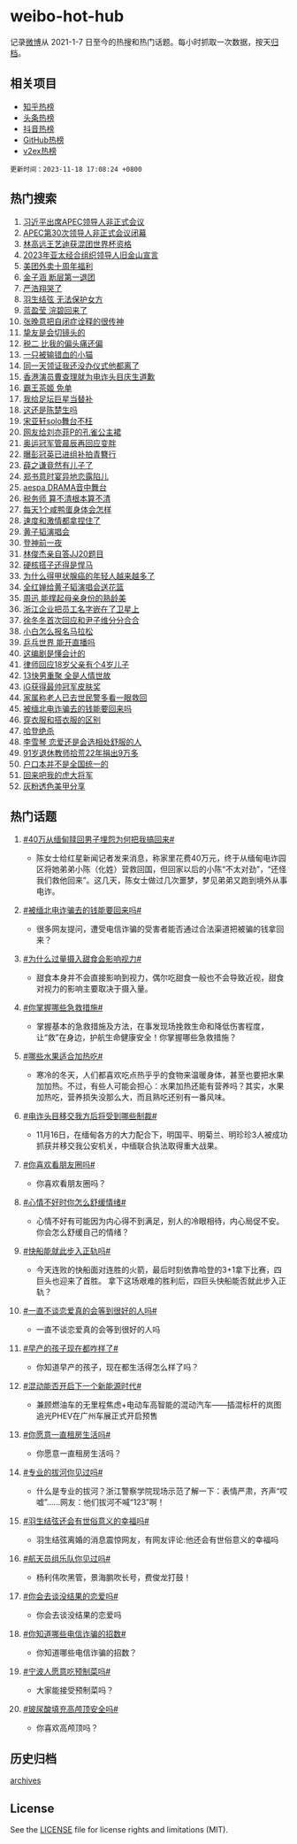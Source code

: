 # weibo-hot-hub

记录[微博](https://www.weibo.com)从 2021-1-7 日至今的热搜和热门话题。每小时抓取一次数据，按天[归档](archives)。

## 相关项目

- [知乎热榜](https://github.com/lonnyzhang423/zhihu-hot-hub)
- [头条热榜](https://github.com/lonnyzhang423/toutiao-hot-hub)
- [抖音热榜](https://github.com/lonnyzhang423/douyin-hot-hub)
- [GitHub热榜](https://github.com/lonnyzhang423/github-hot-hub)
- [v2ex热榜](https://github.com/lonnyzhang423/v2ex-hot-hub)


`更新时间：2023-11-18 17:08:24 +0800`

## 热门搜索

1. [习近平出席APEC领导人非正式会议](https://m.weibo.cn/search?containerid=100103type%3D1%26t%3D10%26q%3D%23%E4%B9%A0%E8%BF%91%E5%B9%B3%E5%87%BA%E5%B8%ADAPEC%E9%A2%86%E5%AF%BC%E4%BA%BA%E9%9D%9E%E6%AD%A3%E5%BC%8F%E4%BC%9A%E8%AE%AE%23&stream_entry_id=51&isnewpage=1&extparam=seat%3D1%26dgr%3D0%26cate%3D10103%26filter_type%3Drealtimehot%26pos%3D0%26q%3D%2523%25E4%25B9%25A0%25E8%25BF%2591%25E5%25B9%25B3%25E5%2587%25BA%25E5%25B8%25ADAPEC%25E9%25A2%2586%25E5%25AF%25BC%25E4%25BA%25BA%25E9%259D%259E%25E6%25AD%25A3%25E5%25BC%258F%25E4%25BC%259A%25E8%25AE%25AE%2523%26c_type%3D51%26stream_entry_id%3D51%26display_time%3D1700298503%26pre_seqid%3D17002985037530719049)
1. [APEC第30次领导人非正式会议闭幕](https://m.weibo.cn/search?containerid=100103type%3D1%26t%3D10%26q%3D%23APEC%E7%AC%AC30%E6%AC%A1%E9%A2%86%E5%AF%BC%E4%BA%BA%E9%9D%9E%E6%AD%A3%E5%BC%8F%E4%BC%9A%E8%AE%AE%E9%97%AD%E5%B9%95%23&stream_entry_id=31&isnewpage=1&extparam=seat%3D1%26stream_entry_id%3D31%26pos%3D0%26band_rank%3D1%26c_type%3D31%26realpos%3D1%26flag%3D0%26cate%3D5001%26filter_type%3Drealtimehot%26q%3D%2523APEC%25E7%25AC%25AC30%25E6%25AC%25A1%25E9%25A2%2586%25E5%25AF%25BC%25E4%25BA%25BA%25E9%259D%259E%25E6%25AD%25A3%25E5%25BC%258F%25E4%25BC%259A%25E8%25AE%25AE%25E9%2597%25AD%25E5%25B9%2595%2523%26dgr%3D0%26lcate%3D5001%26display_time%3D1700298503%26pre_seqid%3D17002985037530719049)
1. [林高远王艺迪获混团世界杯资格](https://m.weibo.cn/search?containerid=100103type%3D1%26t%3D10%26q%3D%23%E6%9E%97%E9%AB%98%E8%BF%9C%E7%8E%8B%E8%89%BA%E8%BF%AA%E8%8E%B7%E6%B7%B7%E5%9B%A2%E4%B8%96%E7%95%8C%E6%9D%AF%E8%B5%84%E6%A0%BC%23&stream_entry_id=31&isnewpage=1&extparam=seat%3D1%26stream_entry_id%3D31%26pos%3D1%26band_rank%3D2%26c_type%3D31%26realpos%3D2%26flag%3D1%26cate%3D5001%26filter_type%3Drealtimehot%26q%3D%2523%25E6%259E%2597%25E9%25AB%2598%25E8%25BF%259C%25E7%258E%258B%25E8%2589%25BA%25E8%25BF%25AA%25E8%258E%25B7%25E6%25B7%25B7%25E5%259B%25A2%25E4%25B8%2596%25E7%2595%258C%25E6%259D%25AF%25E8%25B5%2584%25E6%25A0%25BC%2523%26dgr%3D0%26lcate%3D5001%26display_time%3D1700298503%26pre_seqid%3D17002985037530719049)
1. [2023年亚太经合组织领导人旧金山宣言](https://m.weibo.cn/search?containerid=100103type%3D1%26t%3D10%26q%3D%232023%E5%B9%B4%E4%BA%9A%E5%A4%AA%E7%BB%8F%E5%90%88%E7%BB%84%E7%BB%87%E9%A2%86%E5%AF%BC%E4%BA%BA%E6%97%A7%E9%87%91%E5%B1%B1%E5%AE%A3%E8%A8%80%23&stream_entry_id=31&isnewpage=1&extparam=seat%3D1%26stream_entry_id%3D31%26pos%3D2%26band_rank%3D3%26c_type%3D31%26realpos%3D3%26flag%3D1%26cate%3D5001%26filter_type%3Drealtimehot%26q%3D%25232023%25E5%25B9%25B4%25E4%25BA%259A%25E5%25A4%25AA%25E7%25BB%258F%25E5%2590%2588%25E7%25BB%2584%25E7%25BB%2587%25E9%25A2%2586%25E5%25AF%25BC%25E4%25BA%25BA%25E6%2597%25A7%25E9%2587%2591%25E5%25B1%25B1%25E5%25AE%25A3%25E8%25A8%2580%2523%26dgr%3D0%26lcate%3D5001%26display_time%3D1700298503%26pre_seqid%3D17002985037530719049)
1. [美团外卖十周年福利](https://m.weibo.cn/search?containerid=100103type%3D1%26t%3D10%26q%3D%23%E7%BE%8E%E5%9B%A2%E5%A4%96%E5%8D%96%E5%8D%81%E5%91%A8%E5%B9%B4%E7%A6%8F%E5%88%A9%23&stream_entry_id=31&isnewpage=1&extparam=seat%3D1%26adid%3D211697%26stream_entry_id%3D31%26topic_ad%3D1%26pos%3D3%26c_type%3D31%26lcate%3D5001%26cate%3D5001%26filter_type%3Drealtimehot%26band_rank%3D4%26q%3D%2523%25E7%25BE%258E%25E5%259B%25A2%25E5%25A4%2596%25E5%258D%2596%25E5%258D%2581%25E5%2591%25A8%25E5%25B9%25B4%25E7%25A6%258F%25E5%2588%25A9%2523%26dgr%3D0%26is_ad_pos%3D1%26display_time%3D1700298503%26pre_seqid%3D17002985037530719049)
1. [金子涵 断层第一退团](https://m.weibo.cn/search?containerid=100103type%3D1%26t%3D10%26q%3D%E9%87%91%E5%AD%90%E6%B6%B5+%E6%96%AD%E5%B1%82%E7%AC%AC%E4%B8%80%E9%80%80%E5%9B%A2&stream_entry_id=31&isnewpage=1&extparam=seat%3D1%26stream_entry_id%3D31%26pos%3D4%26band_rank%3D4%26c_type%3D31%26realpos%3D4%26flag%3D1%26cate%3D5001%26filter_type%3Drealtimehot%26q%3D%25E9%2587%2591%25E5%25AD%2590%25E6%25B6%25B5%2520%25E6%2596%25AD%25E5%25B1%2582%25E7%25AC%25AC%25E4%25B8%2580%25E9%2580%2580%25E5%259B%25A2%26dgr%3D0%26lcate%3D5001%26display_time%3D1700298503%26pre_seqid%3D17002985037530719049)
1. [严浩翔哭了](https://m.weibo.cn/search?containerid=100103type%3D1%26t%3D10%26q%3D%E4%B8%A5%E6%B5%A9%E7%BF%94%E5%93%AD%E4%BA%86&stream_entry_id=31&isnewpage=1&extparam=seat%3D1%26stream_entry_id%3D31%26pos%3D5%26band_rank%3D5%26c_type%3D31%26realpos%3D5%26flag%3D1%26cate%3D5001%26filter_type%3Drealtimehot%26q%3D%25E4%25B8%25A5%25E6%25B5%25A9%25E7%25BF%2594%25E5%2593%25AD%25E4%25BA%2586%26dgr%3D0%26lcate%3D5001%26display_time%3D1700298503%26pre_seqid%3D17002985037530719049)
1. [羽生结弦 无法保护女方](https://m.weibo.cn/search?containerid=100103type%3D1%26t%3D10%26q%3D%E7%BE%BD%E7%94%9F%E7%BB%93%E5%BC%A6+%E6%97%A0%E6%B3%95%E4%BF%9D%E6%8A%A4%E5%A5%B3%E6%96%B9&stream_entry_id=31&isnewpage=1&extparam=seat%3D1%26stream_entry_id%3D31%26pos%3D6%26band_rank%3D6%26c_type%3D31%26realpos%3D6%26flag%3D0%26cate%3D5001%26filter_type%3Drealtimehot%26q%3D%25E7%25BE%25BD%25E7%2594%259F%25E7%25BB%2593%25E5%25BC%25A6%2520%25E6%2597%25A0%25E6%25B3%2595%25E4%25BF%259D%25E6%258A%25A4%25E5%25A5%25B3%25E6%2596%25B9%26dgr%3D0%26lcate%3D5001%26display_time%3D1700298503%26pre_seqid%3D17002985037530719049)
1. [蓝盈莹 浣碧回来了](https://m.weibo.cn/search?containerid=100103type%3D1%26t%3D10%26q%3D%E8%93%9D%E7%9B%88%E8%8E%B9+%E6%B5%A3%E7%A2%A7%E5%9B%9E%E6%9D%A5%E4%BA%86&stream_entry_id=31&isnewpage=1&extparam=seat%3D1%26stream_entry_id%3D31%26pos%3D7%26band_rank%3D7%26c_type%3D31%26realpos%3D7%26flag%3D1%26cate%3D5001%26filter_type%3Drealtimehot%26q%3D%25E8%2593%259D%25E7%259B%2588%25E8%258E%25B9%2520%25E6%25B5%25A3%25E7%25A2%25A7%25E5%259B%259E%25E6%259D%25A5%25E4%25BA%2586%26dgr%3D0%26lcate%3D5001%26display_time%3D1700298503%26pre_seqid%3D17002985037530719049)
1. [张晚意把自闭症诠释的很传神](https://m.weibo.cn/search?containerid=100103type%3D1%26t%3D10%26q%3D%23%E5%BC%A0%E6%99%9A%E6%84%8F%E6%8A%8A%E8%87%AA%E9%97%AD%E7%97%87%E8%AF%A0%E9%87%8A%E7%9A%84%E5%BE%88%E4%BC%A0%E7%A5%9E%23&stream_entry_id=31&isnewpage=1&extparam=seat%3D1%26stream_entry_id%3D31%26pos%3D8%26band_rank%3D8%26c_type%3D31%26realpos%3D8%26flag%3D1%26cate%3D5001%26filter_type%3Drealtimehot%26q%3D%2523%25E5%25BC%25A0%25E6%2599%259A%25E6%2584%258F%25E6%258A%258A%25E8%2587%25AA%25E9%2597%25AD%25E7%2597%2587%25E8%25AF%25A0%25E9%2587%258A%25E7%259A%2584%25E5%25BE%2588%25E4%25BC%25A0%25E7%25A5%259E%2523%26dgr%3D0%26lcate%3D5001%26display_time%3D1700298503%26pre_seqid%3D17002985037530719049)
1. [挚友是会切镜头的](https://m.weibo.cn/search?containerid=100103type%3D1%26t%3D10%26q%3D%E6%8C%9A%E5%8F%8B%E6%98%AF%E4%BC%9A%E5%88%87%E9%95%9C%E5%A4%B4%E7%9A%84&stream_entry_id=31&isnewpage=1&extparam=seat%3D1%26stream_entry_id%3D31%26pos%3D9%26band_rank%3D9%26c_type%3D31%26realpos%3D9%26flag%3D1%26cate%3D5001%26filter_type%3Drealtimehot%26q%3D%25E6%258C%259A%25E5%258F%258B%25E6%2598%25AF%25E4%25BC%259A%25E5%2588%2587%25E9%2595%259C%25E5%25A4%25B4%25E7%259A%2584%26dgr%3D0%26lcate%3D5001%26display_time%3D1700298503%26pre_seqid%3D17002985037530719049)
1. [税二 比我的偏头痛还偏](https://m.weibo.cn/search?containerid=100103type%3D1%26t%3D10%26q%3D%E7%A8%8E%E4%BA%8C+%E6%AF%94%E6%88%91%E7%9A%84%E5%81%8F%E5%A4%B4%E7%97%9B%E8%BF%98%E5%81%8F&stream_entry_id=31&isnewpage=1&extparam=seat%3D1%26stream_entry_id%3D31%26pos%3D10%26band_rank%3D10%26c_type%3D31%26realpos%3D10%26flag%3D1%26cate%3D5001%26filter_type%3Drealtimehot%26q%3D%25E7%25A8%258E%25E4%25BA%258C%2520%25E6%25AF%2594%25E6%2588%2591%25E7%259A%2584%25E5%2581%258F%25E5%25A4%25B4%25E7%2597%259B%25E8%25BF%2598%25E5%2581%258F%26dgr%3D0%26lcate%3D5001%26display_time%3D1700298503%26pre_seqid%3D17002985037530719049)
1. [一只被输错血的小猫](https://m.weibo.cn/search?containerid=100103type%3D1%26t%3D10%26q%3D%23%E4%B8%80%E5%8F%AA%E8%A2%AB%E8%BE%93%E9%94%99%E8%A1%80%E7%9A%84%E5%B0%8F%E7%8C%AB%23&stream_entry_id=31&isnewpage=1&extparam=seat%3D1%26stream_entry_id%3D31%26pos%3D11%26band_rank%3D11%26c_type%3D31%26realpos%3D11%26flag%3D2%26cate%3D5001%26filter_type%3Drealtimehot%26q%3D%2523%25E4%25B8%2580%25E5%258F%25AA%25E8%25A2%25AB%25E8%25BE%2593%25E9%2594%2599%25E8%25A1%2580%25E7%259A%2584%25E5%25B0%258F%25E7%258C%25AB%2523%26dgr%3D0%26lcate%3D5001%26display_time%3D1700298503%26pre_seqid%3D17002985037530719049)
1. [同一天领证我还没办仪式他都离了](https://m.weibo.cn/search?containerid=100103type%3D1%26t%3D10%26q%3D%E5%90%8C%E4%B8%80%E5%A4%A9%E9%A2%86%E8%AF%81%E6%88%91%E8%BF%98%E6%B2%A1%E5%8A%9E%E4%BB%AA%E5%BC%8F%E4%BB%96%E9%83%BD%E7%A6%BB%E4%BA%86&stream_entry_id=31&isnewpage=1&extparam=seat%3D1%26stream_entry_id%3D31%26pos%3D12%26band_rank%3D12%26c_type%3D31%26realpos%3D12%26flag%3D0%26cate%3D5001%26filter_type%3Drealtimehot%26q%3D%25E5%2590%258C%25E4%25B8%2580%25E5%25A4%25A9%25E9%25A2%2586%25E8%25AF%2581%25E6%2588%2591%25E8%25BF%2598%25E6%25B2%25A1%25E5%258A%259E%25E4%25BB%25AA%25E5%25BC%258F%25E4%25BB%2596%25E9%2583%25BD%25E7%25A6%25BB%25E4%25BA%2586%26dgr%3D0%26lcate%3D5001%26display_time%3D1700298503%26pre_seqid%3D17002985037530719049)
1. [香港演员曹查理就为电诈头目庆生道歉](https://m.weibo.cn/search?containerid=100103type%3D1%26t%3D10%26q%3D%23%E9%A6%99%E6%B8%AF%E6%BC%94%E5%91%98%E6%9B%B9%E6%9F%A5%E7%90%86%E5%B0%B1%E4%B8%BA%E7%94%B5%E8%AF%88%E5%A4%B4%E7%9B%AE%E5%BA%86%E7%94%9F%E9%81%93%E6%AD%89%23&stream_entry_id=31&isnewpage=1&extparam=seat%3D1%26stream_entry_id%3D31%26pos%3D13%26band_rank%3D13%26c_type%3D31%26realpos%3D13%26flag%3D1%26cate%3D5001%26filter_type%3Drealtimehot%26q%3D%2523%25E9%25A6%2599%25E6%25B8%25AF%25E6%25BC%2594%25E5%2591%2598%25E6%259B%25B9%25E6%259F%25A5%25E7%2590%2586%25E5%25B0%25B1%25E4%25B8%25BA%25E7%2594%25B5%25E8%25AF%2588%25E5%25A4%25B4%25E7%259B%25AE%25E5%25BA%2586%25E7%2594%259F%25E9%2581%2593%25E6%25AD%2589%2523%26dgr%3D0%26lcate%3D5001%26display_time%3D1700298503%26pre_seqid%3D17002985037530719049)
1. [霸王茶姬 免单](https://m.weibo.cn/search?containerid=100103type%3D1%26t%3D10%26q%3D%E9%9C%B8%E7%8E%8B%E8%8C%B6%E5%A7%AC+%E5%85%8D%E5%8D%95&stream_entry_id=31&isnewpage=1&extparam=seat%3D1%26stream_entry_id%3D31%26pos%3D14%26band_rank%3D14%26c_type%3D31%26realpos%3D14%26flag%3D0%26cate%3D5001%26filter_type%3Drealtimehot%26q%3D%25E9%259C%25B8%25E7%258E%258B%25E8%258C%25B6%25E5%25A7%25AC%2520%25E5%2585%258D%25E5%258D%2595%26dgr%3D0%26lcate%3D5001%26display_time%3D1700298503%26pre_seqid%3D17002985037530719049)
1. [我给足坛巨星当替补](https://m.weibo.cn/search?containerid=100103type%3D1%26t%3D10%26q%3D%23%E6%88%91%E7%BB%99%E8%B6%B3%E5%9D%9B%E5%B7%A8%E6%98%9F%E5%BD%93%E6%9B%BF%E8%A1%A5%23&stream_entry_id=31&isnewpage=1&extparam=seat%3D1%26adid%3D211970%26stream_entry_id%3D31%26pos%3D15%26band_rank%3D15%26c_type%3D31%26realpos%3D15%26flag%3D0%26cate%3D5001%26filter_type%3Drealtimehot%26q%3D%2523%25E6%2588%2591%25E7%25BB%2599%25E8%25B6%25B3%25E5%259D%259B%25E5%25B7%25A8%25E6%2598%259F%25E5%25BD%2593%25E6%259B%25BF%25E8%25A1%25A5%2523%26dgr%3D0%26lcate%3D5001%26display_time%3D1700298503%26pre_seqid%3D17002985037530719049)
1. [这还是陈楚生吗](https://m.weibo.cn/search?containerid=100103type%3D1%26t%3D10%26q%3D%23%E8%BF%99%E8%BF%98%E6%98%AF%E9%99%88%E6%A5%9A%E7%94%9F%E5%90%97%23&stream_entry_id=31&isnewpage=1&extparam=seat%3D1%26stream_entry_id%3D31%26pos%3D16%26band_rank%3D16%26c_type%3D31%26realpos%3D16%26flag%3D1%26cate%3D5001%26filter_type%3Drealtimehot%26q%3D%2523%25E8%25BF%2599%25E8%25BF%2598%25E6%2598%25AF%25E9%2599%2588%25E6%25A5%259A%25E7%2594%259F%25E5%2590%2597%2523%26dgr%3D0%26lcate%3D5001%26display_time%3D1700298503%26pre_seqid%3D17002985037530719049)
1. [宋亚轩solo舞台不枉](https://m.weibo.cn/search?containerid=100103type%3D1%26t%3D10%26q%3D%23%E5%AE%8B%E4%BA%9A%E8%BD%A9solo%E8%88%9E%E5%8F%B0%E4%B8%8D%E6%9E%89%23&stream_entry_id=31&isnewpage=1&extparam=seat%3D1%26stream_entry_id%3D31%26pos%3D17%26band_rank%3D17%26c_type%3D31%26realpos%3D17%26flag%3D1%26cate%3D5001%26filter_type%3Drealtimehot%26q%3D%2523%25E5%25AE%258B%25E4%25BA%259A%25E8%25BD%25A9solo%25E8%2588%259E%25E5%258F%25B0%25E4%25B8%258D%25E6%259E%2589%2523%26dgr%3D0%26lcate%3D5001%26display_time%3D1700298503%26pre_seqid%3D17002985037530719049)
1. [网友给刘亦菲P的孔雀公主裙](https://m.weibo.cn/search?containerid=100103type%3D1%26t%3D10%26q%3D%23%E7%BD%91%E5%8F%8B%E7%BB%99%E5%88%98%E4%BA%A6%E8%8F%B2P%E7%9A%84%E5%AD%94%E9%9B%80%E5%85%AC%E4%B8%BB%E8%A3%99%23&stream_entry_id=31&isnewpage=1&extparam=seat%3D1%26stream_entry_id%3D31%26pos%3D18%26band_rank%3D18%26c_type%3D31%26realpos%3D18%26flag%3D0%26cate%3D5001%26filter_type%3Drealtimehot%26q%3D%2523%25E7%25BD%2591%25E5%258F%258B%25E7%25BB%2599%25E5%2588%2598%25E4%25BA%25A6%25E8%258F%25B2P%25E7%259A%2584%25E5%25AD%2594%25E9%259B%2580%25E5%2585%25AC%25E4%25B8%25BB%25E8%25A3%2599%2523%26dgr%3D0%26lcate%3D5001%26display_time%3D1700298503%26pre_seqid%3D17002985037530719049)
1. [奥运冠军管晨辰再回应变胖](https://m.weibo.cn/search?containerid=100103type%3D1%26t%3D10%26q%3D%23%E5%A5%A5%E8%BF%90%E5%86%A0%E5%86%9B%E7%AE%A1%E6%99%A8%E8%BE%B0%E5%86%8D%E5%9B%9E%E5%BA%94%E5%8F%98%E8%83%96%23&stream_entry_id=31&isnewpage=1&extparam=seat%3D1%26stream_entry_id%3D31%26pos%3D19%26band_rank%3D19%26c_type%3D31%26realpos%3D19%26flag%3D0%26cate%3D5001%26filter_type%3Drealtimehot%26q%3D%2523%25E5%25A5%25A5%25E8%25BF%2590%25E5%2586%25A0%25E5%2586%259B%25E7%25AE%25A1%25E6%2599%25A8%25E8%25BE%25B0%25E5%2586%258D%25E5%259B%259E%25E5%25BA%2594%25E5%258F%2598%25E8%2583%2596%2523%26dgr%3D0%26lcate%3D5001%26display_time%3D1700298503%26pre_seqid%3D17002985037530719049)
1. [曝彭冠英已进组补拍青簪行](https://m.weibo.cn/search?containerid=100103type%3D1%26t%3D10%26q%3D%23%E6%9B%9D%E5%BD%AD%E5%86%A0%E8%8B%B1%E5%B7%B2%E8%BF%9B%E7%BB%84%E8%A1%A5%E6%8B%8D%E9%9D%92%E7%B0%AA%E8%A1%8C%23&stream_entry_id=31&isnewpage=1&extparam=seat%3D1%26stream_entry_id%3D31%26pos%3D20%26band_rank%3D20%26c_type%3D31%26realpos%3D20%26flag%3D1%26cate%3D5001%26filter_type%3Drealtimehot%26q%3D%2523%25E6%259B%259D%25E5%25BD%25AD%25E5%2586%25A0%25E8%258B%25B1%25E5%25B7%25B2%25E8%25BF%259B%25E7%25BB%2584%25E8%25A1%25A5%25E6%258B%258D%25E9%259D%2592%25E7%25B0%25AA%25E8%25A1%258C%2523%26dgr%3D0%26lcate%3D5001%26display_time%3D1700298503%26pre_seqid%3D17002985037530719049)
1. [薛之谦竟然有儿子了](https://m.weibo.cn/search?containerid=100103type%3D1%26t%3D10%26q%3D%E8%96%9B%E4%B9%8B%E8%B0%A6%E7%AB%9F%E7%84%B6%E6%9C%89%E5%84%BF%E5%AD%90%E4%BA%86&stream_entry_id=31&isnewpage=1&extparam=seat%3D1%26stream_entry_id%3D31%26pos%3D21%26band_rank%3D21%26c_type%3D31%26realpos%3D21%26flag%3D2%26cate%3D5001%26filter_type%3Drealtimehot%26q%3D%25E8%2596%259B%25E4%25B9%258B%25E8%25B0%25A6%25E7%25AB%259F%25E7%2584%25B6%25E6%259C%2589%25E5%2584%25BF%25E5%25AD%2590%25E4%25BA%2586%26dgr%3D0%26lcate%3D5001%26display_time%3D1700298503%26pre_seqid%3D17002985037530719049)
1. [郑书意时宴异地恋露陷儿](https://m.weibo.cn/search?containerid=100103type%3D1%26t%3D10%26q%3D%E9%83%91%E4%B9%A6%E6%84%8F%E6%97%B6%E5%AE%B4%E5%BC%82%E5%9C%B0%E6%81%8B%E9%9C%B2%E9%99%B7%E5%84%BF&stream_entry_id=31&isnewpage=1&extparam=seat%3D1%26stream_entry_id%3D31%26pos%3D22%26band_rank%3D22%26c_type%3D31%26realpos%3D22%26flag%3D1%26cate%3D5001%26filter_type%3Drealtimehot%26q%3D%25E9%2583%2591%25E4%25B9%25A6%25E6%2584%258F%25E6%2597%25B6%25E5%25AE%25B4%25E5%25BC%2582%25E5%259C%25B0%25E6%2581%258B%25E9%259C%25B2%25E9%2599%25B7%25E5%2584%25BF%26dgr%3D0%26lcate%3D5001%26display_time%3D1700298503%26pre_seqid%3D17002985037530719049)
1. [aespa DRAMA音中舞台](https://m.weibo.cn/search?containerid=100103type%3D1%26t%3D10%26q%3Daespa+DRAMA%E9%9F%B3%E4%B8%AD%E8%88%9E%E5%8F%B0&stream_entry_id=31&isnewpage=1&extparam=seat%3D1%26stream_entry_id%3D31%26pos%3D23%26band_rank%3D23%26c_type%3D31%26realpos%3D23%26flag%3D1%26cate%3D5001%26filter_type%3Drealtimehot%26q%3Daespa%2520DRAMA%25E9%259F%25B3%25E4%25B8%25AD%25E8%2588%259E%25E5%258F%25B0%26dgr%3D0%26lcate%3D5001%26display_time%3D1700298503%26pre_seqid%3D17002985037530719049)
1. [税务师 算不清根本算不清](https://m.weibo.cn/search?containerid=100103type%3D1%26t%3D10%26q%3D%E7%A8%8E%E5%8A%A1%E5%B8%88+%E7%AE%97%E4%B8%8D%E6%B8%85%E6%A0%B9%E6%9C%AC%E7%AE%97%E4%B8%8D%E6%B8%85&stream_entry_id=31&isnewpage=1&extparam=seat%3D1%26stream_entry_id%3D31%26pos%3D24%26band_rank%3D24%26c_type%3D31%26realpos%3D24%26flag%3D0%26cate%3D5001%26filter_type%3Drealtimehot%26q%3D%25E7%25A8%258E%25E5%258A%25A1%25E5%25B8%2588%2520%25E7%25AE%2597%25E4%25B8%258D%25E6%25B8%2585%25E6%25A0%25B9%25E6%259C%25AC%25E7%25AE%2597%25E4%25B8%258D%25E6%25B8%2585%26dgr%3D0%26lcate%3D5001%26display_time%3D1700298503%26pre_seqid%3D17002985037530719049)
1. [每天1个咸鸭蛋身体会怎样](https://m.weibo.cn/search?containerid=100103type%3D1%26t%3D10%26q%3D%23%E6%AF%8F%E5%A4%A91%E4%B8%AA%E5%92%B8%E9%B8%AD%E8%9B%8B%E8%BA%AB%E4%BD%93%E4%BC%9A%E6%80%8E%E6%A0%B7%23&stream_entry_id=31&isnewpage=1&extparam=seat%3D1%26stream_entry_id%3D31%26pos%3D25%26band_rank%3D25%26c_type%3D31%26realpos%3D25%26flag%3D1%26cate%3D5001%26filter_type%3Drealtimehot%26q%3D%2523%25E6%25AF%258F%25E5%25A4%25A91%25E4%25B8%25AA%25E5%2592%25B8%25E9%25B8%25AD%25E8%259B%258B%25E8%25BA%25AB%25E4%25BD%2593%25E4%25BC%259A%25E6%2580%258E%25E6%25A0%25B7%2523%26dgr%3D0%26lcate%3D5001%26display_time%3D1700298503%26pre_seqid%3D17002985037530719049)
1. [速度和激情都拿捏住了](https://m.weibo.cn/search?containerid=100103type%3D1%26t%3D10%26q%3D%23%E9%80%9F%E5%BA%A6%E5%92%8C%E6%BF%80%E6%83%85%E9%83%BD%E6%8B%BF%E6%8D%8F%E4%BD%8F%E4%BA%86%23&stream_entry_id=31&isnewpage=1&extparam=seat%3D1%26adid%3D211750%26stream_entry_id%3D31%26pos%3D26%26band_rank%3D26%26c_type%3D31%26realpos%3D26%26flag%3D0%26cate%3D5001%26filter_type%3Drealtimehot%26q%3D%2523%25E9%2580%259F%25E5%25BA%25A6%25E5%2592%258C%25E6%25BF%2580%25E6%2583%2585%25E9%2583%25BD%25E6%258B%25BF%25E6%258D%258F%25E4%25BD%258F%25E4%25BA%2586%2523%26dgr%3D0%26lcate%3D5001%26display_time%3D1700298503%26pre_seqid%3D17002985037530719049)
1. [黄子韬演唱会](https://m.weibo.cn/search?containerid=100103type%3D1%26t%3D10%26q%3D%E9%BB%84%E5%AD%90%E9%9F%AC%E6%BC%94%E5%94%B1%E4%BC%9A&stream_entry_id=31&isnewpage=1&extparam=seat%3D1%26stream_entry_id%3D31%26pos%3D27%26band_rank%3D27%26c_type%3D31%26realpos%3D27%26flag%3D1%26cate%3D5001%26filter_type%3Drealtimehot%26q%3D%25E9%25BB%2584%25E5%25AD%2590%25E9%259F%25AC%25E6%25BC%2594%25E5%2594%25B1%25E4%25BC%259A%26dgr%3D0%26lcate%3D5001%26display_time%3D1700298503%26pre_seqid%3D17002985037530719049)
1. [登神前一夜](https://m.weibo.cn/search?containerid=100103type%3D1%26t%3D10%26q%3D%E7%99%BB%E7%A5%9E%E5%89%8D%E4%B8%80%E5%A4%9C&stream_entry_id=31&isnewpage=1&extparam=seat%3D1%26stream_entry_id%3D31%26pos%3D28%26band_rank%3D28%26c_type%3D31%26realpos%3D28%26flag%3D1%26cate%3D5001%26filter_type%3Drealtimehot%26q%3D%25E7%2599%25BB%25E7%25A5%259E%25E5%2589%258D%25E4%25B8%2580%25E5%25A4%259C%26dgr%3D0%26lcate%3D5001%26display_time%3D1700298503%26pre_seqid%3D17002985037530719049)
1. [林俊杰亲自答JJ20题目](https://m.weibo.cn/search?containerid=100103type%3D1%26t%3D10%26q%3D%23%E6%9E%97%E4%BF%8A%E6%9D%B0%E4%BA%B2%E8%87%AA%E7%AD%94JJ20%E9%A2%98%E7%9B%AE%23&stream_entry_id=31&isnewpage=1&extparam=seat%3D1%26stream_entry_id%3D31%26pos%3D29%26band_rank%3D29%26c_type%3D31%26realpos%3D29%26flag%3D1%26cate%3D5001%26filter_type%3Drealtimehot%26q%3D%2523%25E6%259E%2597%25E4%25BF%258A%25E6%259D%25B0%25E4%25BA%25B2%25E8%2587%25AA%25E7%25AD%2594JJ20%25E9%25A2%2598%25E7%259B%25AE%2523%26dgr%3D0%26lcate%3D5001%26display_time%3D1700298503%26pre_seqid%3D17002985037530719049)
1. [硬核搭子还得是悍马](https://m.weibo.cn/search?containerid=100103type%3D1%26t%3D10%26q%3D%23%E7%A1%AC%E6%A0%B8%E6%90%AD%E5%AD%90%E8%BF%98%E5%BE%97%E6%98%AF%E6%82%8D%E9%A9%AC%23&stream_entry_id=31&isnewpage=1&extparam=seat%3D1%26adid%3D211420%26stream_entry_id%3D31%26pos%3D30%26band_rank%3D30%26c_type%3D31%26realpos%3D30%26flag%3D0%26cate%3D5001%26filter_type%3Drealtimehot%26q%3D%2523%25E7%25A1%25AC%25E6%25A0%25B8%25E6%2590%25AD%25E5%25AD%2590%25E8%25BF%2598%25E5%25BE%2597%25E6%2598%25AF%25E6%2582%258D%25E9%25A9%25AC%2523%26dgr%3D0%26lcate%3D5001%26display_time%3D1700298503%26pre_seqid%3D17002985037530719049)
1. [为什么得甲状腺癌的年轻人越来越多了](https://m.weibo.cn/search?containerid=100103type%3D1%26t%3D10%26q%3D%23%E4%B8%BA%E4%BB%80%E4%B9%88%E5%BE%97%E7%94%B2%E7%8A%B6%E8%85%BA%E7%99%8C%E7%9A%84%E5%B9%B4%E8%BD%BB%E4%BA%BA%E8%B6%8A%E6%9D%A5%E8%B6%8A%E5%A4%9A%E4%BA%86%23&stream_entry_id=31&isnewpage=1&extparam=seat%3D1%26stream_entry_id%3D31%26pos%3D31%26band_rank%3D31%26c_type%3D31%26realpos%3D31%26flag%3D1%26cate%3D5001%26filter_type%3Drealtimehot%26q%3D%2523%25E4%25B8%25BA%25E4%25BB%2580%25E4%25B9%2588%25E5%25BE%2597%25E7%2594%25B2%25E7%258A%25B6%25E8%2585%25BA%25E7%2599%258C%25E7%259A%2584%25E5%25B9%25B4%25E8%25BD%25BB%25E4%25BA%25BA%25E8%25B6%258A%25E6%259D%25A5%25E8%25B6%258A%25E5%25A4%259A%25E4%25BA%2586%2523%26dgr%3D0%26lcate%3D5001%26display_time%3D1700298503%26pre_seqid%3D17002985037530719049)
1. [全红婵给黄子韬演唱会送花篮](https://m.weibo.cn/search?containerid=100103type%3D1%26t%3D10%26q%3D%23%E5%85%A8%E7%BA%A2%E5%A9%B5%E7%BB%99%E9%BB%84%E5%AD%90%E9%9F%AC%E6%BC%94%E5%94%B1%E4%BC%9A%E9%80%81%E8%8A%B1%E7%AF%AE%23&stream_entry_id=31&isnewpage=1&extparam=seat%3D1%26stream_entry_id%3D31%26pos%3D32%26band_rank%3D32%26c_type%3D31%26realpos%3D32%26flag%3D0%26cate%3D5001%26filter_type%3Drealtimehot%26q%3D%2523%25E5%2585%25A8%25E7%25BA%25A2%25E5%25A9%25B5%25E7%25BB%2599%25E9%25BB%2584%25E5%25AD%2590%25E9%259F%25AC%25E6%25BC%2594%25E5%2594%25B1%25E4%25BC%259A%25E9%2580%2581%25E8%258A%25B1%25E7%25AF%25AE%2523%26dgr%3D0%26lcate%3D5001%26display_time%3D1700298503%26pre_seqid%3D17002985037530719049)
1. [周迅 能撑起母亲身份的熟龄美](https://m.weibo.cn/search?containerid=100103type%3D1%26t%3D10%26q%3D%E5%91%A8%E8%BF%85+%E8%83%BD%E6%92%91%E8%B5%B7%E6%AF%8D%E4%BA%B2%E8%BA%AB%E4%BB%BD%E7%9A%84%E7%86%9F%E9%BE%84%E7%BE%8E&stream_entry_id=31&isnewpage=1&extparam=seat%3D1%26stream_entry_id%3D31%26pos%3D33%26band_rank%3D33%26c_type%3D31%26realpos%3D33%26flag%3D1%26cate%3D5001%26filter_type%3Drealtimehot%26q%3D%25E5%2591%25A8%25E8%25BF%2585%2520%25E8%2583%25BD%25E6%2592%2591%25E8%25B5%25B7%25E6%25AF%258D%25E4%25BA%25B2%25E8%25BA%25AB%25E4%25BB%25BD%25E7%259A%2584%25E7%2586%259F%25E9%25BE%2584%25E7%25BE%258E%26dgr%3D0%26lcate%3D5001%26display_time%3D1700298503%26pre_seqid%3D17002985037530719049)
1. [浙江企业把员工名字嵌在了卫星上](https://m.weibo.cn/search?containerid=100103type%3D1%26t%3D10%26q%3D%23%E6%B5%99%E6%B1%9F%E4%BC%81%E4%B8%9A%E6%8A%8A%E5%91%98%E5%B7%A5%E5%90%8D%E5%AD%97%E5%B5%8C%E5%9C%A8%E4%BA%86%E5%8D%AB%E6%98%9F%E4%B8%8A%23&stream_entry_id=31&isnewpage=1&extparam=seat%3D1%26stream_entry_id%3D31%26pos%3D34%26band_rank%3D34%26c_type%3D31%26realpos%3D34%26flag%3D32768%26cate%3D5001%26filter_type%3Drealtimehot%26q%3D%2523%25E6%25B5%2599%25E6%25B1%259F%25E4%25BC%2581%25E4%25B8%259A%25E6%258A%258A%25E5%2591%2598%25E5%25B7%25A5%25E5%2590%258D%25E5%25AD%2597%25E5%25B5%258C%25E5%259C%25A8%25E4%25BA%2586%25E5%258D%25AB%25E6%2598%259F%25E4%25B8%258A%2523%26dgr%3D0%26lcate%3D5001%26display_time%3D1700298503%26pre_seqid%3D17002985037530719049)
1. [徐冬冬首次回应和尹子维分分合合](https://m.weibo.cn/search?containerid=100103type%3D1%26t%3D10%26q%3D%23%E5%BE%90%E5%86%AC%E5%86%AC%E9%A6%96%E6%AC%A1%E5%9B%9E%E5%BA%94%E5%92%8C%E5%B0%B9%E5%AD%90%E7%BB%B4%E5%88%86%E5%88%86%E5%90%88%E5%90%88%23&stream_entry_id=31&isnewpage=1&extparam=seat%3D1%26stream_entry_id%3D31%26pos%3D35%26band_rank%3D35%26c_type%3D31%26realpos%3D35%26flag%3D1%26cate%3D5001%26filter_type%3Drealtimehot%26q%3D%2523%25E5%25BE%2590%25E5%2586%25AC%25E5%2586%25AC%25E9%25A6%2596%25E6%25AC%25A1%25E5%259B%259E%25E5%25BA%2594%25E5%2592%258C%25E5%25B0%25B9%25E5%25AD%2590%25E7%25BB%25B4%25E5%2588%2586%25E5%2588%2586%25E5%2590%2588%25E5%2590%2588%2523%26dgr%3D0%26lcate%3D5001%26display_time%3D1700298503%26pre_seqid%3D17002985037530719049)
1. [小白怎么报名马拉松](https://m.weibo.cn/search?containerid=100103type%3D1%26t%3D10%26q%3D%23%E5%B0%8F%E7%99%BD%E6%80%8E%E4%B9%88%E6%8A%A5%E5%90%8D%E9%A9%AC%E6%8B%89%E6%9D%BE%23&stream_entry_id=31&isnewpage=1&extparam=seat%3D1%26stream_entry_id%3D31%26pos%3D36%26band_rank%3D36%26c_type%3D31%26realpos%3D36%26flag%3D1%26cate%3D5001%26filter_type%3Drealtimehot%26q%3D%2523%25E5%25B0%258F%25E7%2599%25BD%25E6%2580%258E%25E4%25B9%2588%25E6%258A%25A5%25E5%2590%258D%25E9%25A9%25AC%25E6%258B%2589%25E6%259D%25BE%2523%26dgr%3D0%26lcate%3D5001%26display_time%3D1700298503%26pre_seqid%3D17002985037530719049)
1. [乒乓世界 能开直播吗](https://m.weibo.cn/search?containerid=100103type%3D1%26t%3D10%26q%3D%E4%B9%92%E4%B9%93%E4%B8%96%E7%95%8C+%E8%83%BD%E5%BC%80%E7%9B%B4%E6%92%AD%E5%90%97&stream_entry_id=31&isnewpage=1&extparam=seat%3D1%26stream_entry_id%3D31%26pos%3D37%26band_rank%3D37%26c_type%3D31%26realpos%3D37%26flag%3D1%26cate%3D5001%26filter_type%3Drealtimehot%26q%3D%25E4%25B9%2592%25E4%25B9%2593%25E4%25B8%2596%25E7%2595%258C%2520%25E8%2583%25BD%25E5%25BC%2580%25E7%259B%25B4%25E6%2592%25AD%25E5%2590%2597%26dgr%3D0%26lcate%3D5001%26display_time%3D1700298503%26pre_seqid%3D17002985037530719049)
1. [这编剧是懂会计的](https://m.weibo.cn/search?containerid=100103type%3D1%26t%3D10%26q%3D%E8%BF%99%E7%BC%96%E5%89%A7%E6%98%AF%E6%87%82%E4%BC%9A%E8%AE%A1%E7%9A%84&stream_entry_id=31&isnewpage=1&extparam=seat%3D1%26stream_entry_id%3D31%26pos%3D38%26band_rank%3D38%26c_type%3D31%26realpos%3D38%26flag%3D1%26cate%3D5001%26filter_type%3Drealtimehot%26q%3D%25E8%25BF%2599%25E7%25BC%2596%25E5%2589%25A7%25E6%2598%25AF%25E6%2587%2582%25E4%25BC%259A%25E8%25AE%25A1%25E7%259A%2584%26dgr%3D0%26lcate%3D5001%26display_time%3D1700298503%26pre_seqid%3D17002985037530719049)
1. [律师回应18岁父亲有个4岁儿子](https://m.weibo.cn/search?containerid=100103type%3D1%26t%3D10%26q%3D%23%E5%BE%8B%E5%B8%88%E5%9B%9E%E5%BA%9418%E5%B2%81%E7%88%B6%E4%BA%B2%E6%9C%89%E4%B8%AA4%E5%B2%81%E5%84%BF%E5%AD%90%23&stream_entry_id=31&isnewpage=1&extparam=seat%3D1%26stream_entry_id%3D31%26pos%3D39%26band_rank%3D39%26c_type%3D31%26realpos%3D39%26flag%3D0%26cate%3D5001%26filter_type%3Drealtimehot%26q%3D%2523%25E5%25BE%258B%25E5%25B8%2588%25E5%259B%259E%25E5%25BA%259418%25E5%25B2%2581%25E7%2588%25B6%25E4%25BA%25B2%25E6%259C%2589%25E4%25B8%25AA4%25E5%25B2%2581%25E5%2584%25BF%25E5%25AD%2590%2523%26dgr%3D0%26lcate%3D5001%26display_time%3D1700298503%26pre_seqid%3D17002985037530719049)
1. [13快男重聚 全是人情世故](https://m.weibo.cn/search?containerid=100103type%3D1%26t%3D10%26q%3D13%E5%BF%AB%E7%94%B7%E9%87%8D%E8%81%9A+%E5%85%A8%E6%98%AF%E4%BA%BA%E6%83%85%E4%B8%96%E6%95%85&stream_entry_id=31&isnewpage=1&extparam=seat%3D1%26stream_entry_id%3D31%26pos%3D40%26band_rank%3D40%26c_type%3D31%26realpos%3D40%26flag%3D0%26cate%3D5001%26filter_type%3Drealtimehot%26q%3D13%25E5%25BF%25AB%25E7%2594%25B7%25E9%2587%258D%25E8%2581%259A%2520%25E5%2585%25A8%25E6%2598%25AF%25E4%25BA%25BA%25E6%2583%2585%25E4%25B8%2596%25E6%2595%2585%26dgr%3D0%26lcate%3D5001%26display_time%3D1700298503%26pre_seqid%3D17002985037530719049)
1. [iG获得最帅冠军皮肤奖](https://m.weibo.cn/search?containerid=100103type%3D1%26t%3D10%26q%3D%23iG%E8%8E%B7%E5%BE%97%E6%9C%80%E5%B8%85%E5%86%A0%E5%86%9B%E7%9A%AE%E8%82%A4%E5%A5%96%23&stream_entry_id=31&isnewpage=1&extparam=seat%3D1%26stream_entry_id%3D31%26pos%3D41%26band_rank%3D41%26c_type%3D31%26realpos%3D41%26flag%3D0%26cate%3D5001%26filter_type%3Drealtimehot%26q%3D%2523iG%25E8%258E%25B7%25E5%25BE%2597%25E6%259C%2580%25E5%25B8%2585%25E5%2586%25A0%25E5%2586%259B%25E7%259A%25AE%25E8%2582%25A4%25E5%25A5%2596%2523%26dgr%3D0%26lcate%3D5001%26display_time%3D1700298503%26pre_seqid%3D17002985037530719049)
1. [家属称老人已去世民警多看一眼救回](https://m.weibo.cn/search?containerid=100103type%3D1%26t%3D10%26q%3D%23%E5%AE%B6%E5%B1%9E%E7%A7%B0%E8%80%81%E4%BA%BA%E5%B7%B2%E5%8E%BB%E4%B8%96%E6%B0%91%E8%AD%A6%E5%A4%9A%E7%9C%8B%E4%B8%80%E7%9C%BC%E6%95%91%E5%9B%9E%23&stream_entry_id=31&isnewpage=1&extparam=seat%3D1%26stream_entry_id%3D31%26pos%3D42%26band_rank%3D42%26c_type%3D31%26realpos%3D42%26flag%3D32768%26cate%3D5001%26filter_type%3Drealtimehot%26q%3D%2523%25E5%25AE%25B6%25E5%25B1%259E%25E7%25A7%25B0%25E8%2580%2581%25E4%25BA%25BA%25E5%25B7%25B2%25E5%258E%25BB%25E4%25B8%2596%25E6%25B0%2591%25E8%25AD%25A6%25E5%25A4%259A%25E7%259C%258B%25E4%25B8%2580%25E7%259C%25BC%25E6%2595%2591%25E5%259B%259E%2523%26dgr%3D0%26lcate%3D5001%26display_time%3D1700298503%26pre_seqid%3D17002985037530719049)
1. [被缅北电诈骗去的钱能要回来吗](https://m.weibo.cn/search?containerid=100103type%3D1%26t%3D10%26q%3D%23%E8%A2%AB%E7%BC%85%E5%8C%97%E7%94%B5%E8%AF%88%E9%AA%97%E5%8E%BB%E7%9A%84%E9%92%B1%E8%83%BD%E8%A6%81%E5%9B%9E%E6%9D%A5%E5%90%97%23&stream_entry_id=31&isnewpage=1&extparam=seat%3D1%26stream_entry_id%3D31%26pos%3D43%26band_rank%3D43%26c_type%3D31%26realpos%3D43%26flag%3D0%26cate%3D5001%26filter_type%3Drealtimehot%26q%3D%2523%25E8%25A2%25AB%25E7%25BC%2585%25E5%258C%2597%25E7%2594%25B5%25E8%25AF%2588%25E9%25AA%2597%25E5%258E%25BB%25E7%259A%2584%25E9%2592%25B1%25E8%2583%25BD%25E8%25A6%2581%25E5%259B%259E%25E6%259D%25A5%25E5%2590%2597%2523%26dgr%3D0%26lcate%3D5001%26display_time%3D1700298503%26pre_seqid%3D17002985037530719049)
1. [穿衣服和搭衣服的区别](https://m.weibo.cn/search?containerid=100103type%3D1%26t%3D10%26q%3D%E7%A9%BF%E8%A1%A3%E6%9C%8D%E5%92%8C%E6%90%AD%E8%A1%A3%E6%9C%8D%E7%9A%84%E5%8C%BA%E5%88%AB&stream_entry_id=31&isnewpage=1&extparam=seat%3D1%26stream_entry_id%3D31%26pos%3D44%26band_rank%3D44%26c_type%3D31%26realpos%3D44%26flag%3D0%26cate%3D5001%26filter_type%3Drealtimehot%26q%3D%25E7%25A9%25BF%25E8%25A1%25A3%25E6%259C%258D%25E5%2592%258C%25E6%2590%25AD%25E8%25A1%25A3%25E6%259C%258D%25E7%259A%2584%25E5%258C%25BA%25E5%2588%25AB%26dgr%3D0%26lcate%3D5001%26display_time%3D1700298503%26pre_seqid%3D17002985037530719049)
1. [哈登绝杀](https://m.weibo.cn/search?containerid=100103type%3D1%26t%3D10%26q%3D%23%E5%93%88%E7%99%BB%E7%BB%9D%E6%9D%80%23&stream_entry_id=31&isnewpage=1&extparam=seat%3D1%26stream_entry_id%3D31%26pos%3D45%26band_rank%3D45%26c_type%3D31%26realpos%3D45%26flag%3D0%26cate%3D5001%26filter_type%3Drealtimehot%26q%3D%2523%25E5%2593%2588%25E7%2599%25BB%25E7%25BB%259D%25E6%259D%2580%2523%26dgr%3D0%26lcate%3D5001%26display_time%3D1700298503%26pre_seqid%3D17002985037530719049)
1. [李雪琴 恋爱还是会选相处舒服的人](https://m.weibo.cn/search?containerid=100103type%3D1%26t%3D10%26q%3D%E6%9D%8E%E9%9B%AA%E7%90%B4+%E6%81%8B%E7%88%B1%E8%BF%98%E6%98%AF%E4%BC%9A%E9%80%89%E7%9B%B8%E5%A4%84%E8%88%92%E6%9C%8D%E7%9A%84%E4%BA%BA&stream_entry_id=31&isnewpage=1&extparam=seat%3D1%26stream_entry_id%3D31%26pos%3D46%26band_rank%3D46%26c_type%3D31%26realpos%3D46%26flag%3D0%26cate%3D5001%26filter_type%3Drealtimehot%26q%3D%25E6%259D%258E%25E9%259B%25AA%25E7%2590%25B4%2520%25E6%2581%258B%25E7%2588%25B1%25E8%25BF%2598%25E6%2598%25AF%25E4%25BC%259A%25E9%2580%2589%25E7%259B%25B8%25E5%25A4%2584%25E8%2588%2592%25E6%259C%258D%25E7%259A%2584%25E4%25BA%25BA%26dgr%3D0%26lcate%3D5001%26display_time%3D1700298503%26pre_seqid%3D17002985037530719049)
1. [91岁退休教师拾荒22年捐出9万多](https://m.weibo.cn/search?containerid=100103type%3D1%26t%3D10%26q%3D%2391%E5%B2%81%E9%80%80%E4%BC%91%E6%95%99%E5%B8%88%E6%8B%BE%E8%8D%9222%E5%B9%B4%E6%8D%90%E5%87%BA9%E4%B8%87%E5%A4%9A%23&stream_entry_id=31&isnewpage=1&extparam=seat%3D1%26stream_entry_id%3D31%26pos%3D47%26band_rank%3D47%26c_type%3D31%26realpos%3D47%26flag%3D32768%26cate%3D5001%26filter_type%3Drealtimehot%26q%3D%252391%25E5%25B2%2581%25E9%2580%2580%25E4%25BC%2591%25E6%2595%2599%25E5%25B8%2588%25E6%258B%25BE%25E8%258D%259222%25E5%25B9%25B4%25E6%258D%2590%25E5%2587%25BA9%25E4%25B8%2587%25E5%25A4%259A%2523%26dgr%3D0%26lcate%3D5001%26display_time%3D1700298503%26pre_seqid%3D17002985037530719049)
1. [户口本并不是全国统一的](https://m.weibo.cn/search?containerid=100103type%3D1%26t%3D10%26q%3D%E6%88%B7%E5%8F%A3%E6%9C%AC%E5%B9%B6%E4%B8%8D%E6%98%AF%E5%85%A8%E5%9B%BD%E7%BB%9F%E4%B8%80%E7%9A%84&stream_entry_id=31&isnewpage=1&extparam=seat%3D1%26stream_entry_id%3D31%26pos%3D48%26band_rank%3D48%26c_type%3D31%26realpos%3D48%26flag%3D0%26cate%3D5001%26filter_type%3Drealtimehot%26q%3D%25E6%2588%25B7%25E5%258F%25A3%25E6%259C%25AC%25E5%25B9%25B6%25E4%25B8%258D%25E6%2598%25AF%25E5%2585%25A8%25E5%259B%25BD%25E7%25BB%259F%25E4%25B8%2580%25E7%259A%2584%26dgr%3D0%26lcate%3D5001%26display_time%3D1700298503%26pre_seqid%3D17002985037530719049)
1. [回来吧我的虎大将军](https://m.weibo.cn/search?containerid=100103type%3D1%26t%3D10%26q%3D%E5%9B%9E%E6%9D%A5%E5%90%A7%E6%88%91%E7%9A%84%E8%99%8E%E5%A4%A7%E5%B0%86%E5%86%9B&stream_entry_id=31&isnewpage=1&extparam=seat%3D1%26stream_entry_id%3D31%26pos%3D49%26band_rank%3D49%26c_type%3D31%26realpos%3D49%26flag%3D0%26cate%3D5001%26filter_type%3Drealtimehot%26q%3D%25E5%259B%259E%25E6%259D%25A5%25E5%2590%25A7%25E6%2588%2591%25E7%259A%2584%25E8%2599%258E%25E5%25A4%25A7%25E5%25B0%2586%25E5%2586%259B%26dgr%3D0%26lcate%3D5001%26display_time%3D1700298503%26pre_seqid%3D17002985037530719049)
1. [灰粉透色美甲分享](https://m.weibo.cn/search?containerid=100103type%3D1%26t%3D10%26q%3D%E7%81%B0%E7%B2%89%E9%80%8F%E8%89%B2%E7%BE%8E%E7%94%B2%E5%88%86%E4%BA%AB&stream_entry_id=31&isnewpage=1&extparam=seat%3D1%26stream_entry_id%3D31%26pos%3D50%26band_rank%3D50%26c_type%3D31%26realpos%3D50%26flag%3D1%26cate%3D5001%26filter_type%3Drealtimehot%26q%3D%25E7%2581%25B0%25E7%25B2%2589%25E9%2580%258F%25E8%2589%25B2%25E7%25BE%258E%25E7%2594%25B2%25E5%2588%2586%25E4%25BA%25AB%26dgr%3D0%26lcate%3D5001%26display_time%3D1700298503%26pre_seqid%3D17002985037530719049)

## 热门话题

1. [#40万从缅甸赎回男子埋怨为何把我搞回来#](https://m.weibo.cn/search?containerid=231522type%3D1%26t%3D10%26q%3D%2340%E4%B8%87%E4%BB%8E%E7%BC%85%E7%94%B8%E8%B5%8E%E5%9B%9E%E7%94%B7%E5%AD%90%E5%9F%8B%E6%80%A8%E4%B8%BA%E4%BD%95%E6%8A%8A%E6%88%91%E6%90%9E%E5%9B%9E%E6%9D%A5%23&stream_entry_id=128&isnewpage=1&extparam=seat%3D1%26lcate%3D5004%26cate%3D5004%26pos%3D1-0-0%26dgr%3D0%26c_type%3D128%26unitid%3D1700272949157%26display_time%3D1700298504%26pre_seqid%3D170029850483604379178)
    - 陈女士给红星新闻记者发来消息，称家里花费40万元，终于从缅甸电诈园区将她弟弟小陈（化姓）营救回国，但回家以后的小陈“不太对劲”，“还怪我们救他回来”。这几天，陈女士做过几次噩梦，梦见弟弟又跑到境外从事电诈。

1. [#被缅北电诈骗去的钱能要回来吗#](https://m.weibo.cn/search?containerid=231522type%3D1%26t%3D10%26q%3D%23%E8%A2%AB%E7%BC%85%E5%8C%97%E7%94%B5%E8%AF%88%E9%AA%97%E5%8E%BB%E7%9A%84%E9%92%B1%E8%83%BD%E8%A6%81%E5%9B%9E%E6%9D%A5%E5%90%97%23&stream_entry_id=128&isnewpage=1&extparam=seat%3D1%26lcate%3D5004%26cate%3D5004%26pos%3D1-0-1%26dgr%3D0%26c_type%3D128%26unitid%3D1700286436984%26display_time%3D1700298504%26pre_seqid%3D170029850483604379178)
    - 很多网友提问，遭受电信诈骗的受害者能否通过合法渠道把被骗的钱拿回来？

1. [#为什么过量摄入甜食会影响视力#](https://m.weibo.cn/search?containerid=231522type%3D1%26t%3D10%26q%3D%23%E4%B8%BA%E4%BB%80%E4%B9%88%E8%BF%87%E9%87%8F%E6%91%84%E5%85%A5%E7%94%9C%E9%A3%9F%E4%BC%9A%E5%BD%B1%E5%93%8D%E8%A7%86%E5%8A%9B%23&stream_entry_id=128&isnewpage=1&extparam=seat%3D1%26lcate%3D5004%26cate%3D5004%26pos%3D1-0-2%26dgr%3D0%26c_type%3D128%26unitid%3D1700289424850%26display_time%3D1700298504%26pre_seqid%3D170029850483604379178)
    - 甜食本身并不会直接影响到视力，偶尔吃甜食一般也不会导致近视，甜食对视力的影响主要取决于摄入量。

1. [#你掌握哪些急救措施#](https://m.weibo.cn/search?containerid=231522type%3D1%26t%3D10%26q%3D%23%E4%BD%A0%E6%8E%8C%E6%8F%A1%E5%93%AA%E4%BA%9B%E6%80%A5%E6%95%91%E6%8E%AA%E6%96%BD%23&stream_entry_id=128&isnewpage=1&extparam=seat%3D1%26lcate%3D5004%26cate%3D5004%26pos%3D1-0-3%26dgr%3D0%26c_type%3D128%26unitid%3D1700268150894%26display_time%3D1700298504%26pre_seqid%3D170029850483604379178)
    - 掌握基本的急救措施及方法，在事发现场挽救生命和降低伤害程度，让“救”在身边，护航生命健康安全！ ​你掌握哪些急救措施？

1. [#哪些水果适合加热吃#](https://m.weibo.cn/search?containerid=231522type%3D1%26t%3D10%26q%3D%23%E5%93%AA%E4%BA%9B%E6%B0%B4%E6%9E%9C%E9%80%82%E5%90%88%E5%8A%A0%E7%83%AD%E5%90%83%23&stream_entry_id=128&isnewpage=1&extparam=seat%3D1%26lcate%3D5004%26cate%3D5004%26pos%3D1-0-4%26dgr%3D0%26c_type%3D128%26unitid%3D1700270254832%26display_time%3D1700298504%26pre_seqid%3D170029850483604379178)
    - 寒冷的冬天，人们都喜欢吃点热乎乎的食物来温暖身体，甚至也要把水果加加热。不过，有些人可能会担心：水果加热还能有营养吗？其实，水果加热吃，营养损失没那么大，而且熟吃还别有一番风味。

1. [#电诈头目移交我方后将受到哪些制裁#](https://m.weibo.cn/search?containerid=231522type%3D1%26t%3D10%26q%3D%23%E7%94%B5%E8%AF%88%E5%A4%B4%E7%9B%AE%E7%A7%BB%E4%BA%A4%E6%88%91%E6%96%B9%E5%90%8E%E5%B0%86%E5%8F%97%E5%88%B0%E5%93%AA%E4%BA%9B%E5%88%B6%E8%A3%81%23&stream_entry_id=128&isnewpage=1&extparam=seat%3D1%26lcate%3D5004%26cate%3D5004%26pos%3D1-0-5%26dgr%3D0%26c_type%3D128%26unitid%3D1700180905050%26display_time%3D1700298504%26pre_seqid%3D170029850483604379178)
    - 11月16日，在缅甸各方的大力配合下，明国平、明菊兰、明珍珍3人被成功抓获并移交我公安机关，中缅联合执法取得重大战果。

1. [#你喜欢看朋友圈吗#](https://m.weibo.cn/search?containerid=231522type%3D1%26t%3D10%26q%3D%23%E4%BD%A0%E5%96%9C%E6%AC%A2%E7%9C%8B%E6%9C%8B%E5%8F%8B%E5%9C%88%E5%90%97%23&stream_entry_id=128&isnewpage=1&extparam=seat%3D1%26lcate%3D5004%26cate%3D5004%26pos%3D1-0-6%26dgr%3D0%26c_type%3D128%26unitid%3D1700222270700%26display_time%3D1700298504%26pre_seqid%3D170029850483604379178)
    - 你喜欢看朋友圈吗？

1. [#心情不好时你怎么舒缓情绪#](https://m.weibo.cn/search?containerid=231522type%3D1%26t%3D10%26q%3D%23%E5%BF%83%E6%83%85%E4%B8%8D%E5%A5%BD%E6%97%B6%E4%BD%A0%E6%80%8E%E4%B9%88%E8%88%92%E7%BC%93%E6%83%85%E7%BB%AA%23&stream_entry_id=128&isnewpage=1&extparam=seat%3D1%26lcate%3D5004%26cate%3D5004%26pos%3D1-0-7%26dgr%3D0%26c_type%3D128%26unitid%3D1700290634343%26display_time%3D1700298504%26pre_seqid%3D170029850483604379178)
    - 心情不好有可能因为内心得不到满足，别人的冷眼相待，内心局促不安。你会怎么舒缓自己的情绪？

1. [#快船能就此步入正轨吗#](https://m.weibo.cn/search?containerid=231522type%3D1%26t%3D10%26q%3D%23%E5%BF%AB%E8%88%B9%E8%83%BD%E5%B0%B1%E6%AD%A4%E6%AD%A5%E5%85%A5%E6%AD%A3%E8%BD%A8%E5%90%97%23&stream_entry_id=128&isnewpage=1&extparam=seat%3D1%26lcate%3D5004%26cate%3D5004%26pos%3D1-0-8%26dgr%3D0%26c_type%3D128%26unitid%3D1700290938014%26display_time%3D1700298504%26pre_seqid%3D170029850483604379178)
    - 今天连败的快船面对连胜的火箭，最后时刻依靠哈登的3+1拿下比赛，四巨头也迎来了首胜。
拿下这场艰难的胜利后，四巨头快船能否就此步入正轨？

1. [#一直不谈恋爱真的会等到很好的人吗#](https://m.weibo.cn/search?containerid=231522type%3D1%26t%3D10%26q%3D%23%E4%B8%80%E7%9B%B4%E4%B8%8D%E8%B0%88%E6%81%8B%E7%88%B1%E7%9C%9F%E7%9A%84%E4%BC%9A%E7%AD%89%E5%88%B0%E5%BE%88%E5%A5%BD%E7%9A%84%E4%BA%BA%E5%90%97%23&stream_entry_id=128&isnewpage=1&extparam=seat%3D1%26lcate%3D5004%26cate%3D5004%26pos%3D1-0-9%26dgr%3D0%26c_type%3D128%26unitid%3D1700296929622%26display_time%3D1700298504%26pre_seqid%3D170029850483604379178)
    - 一直不谈恋爱真的会等到很好的人吗

1. [#早产的孩子现在都咋样了#](https://m.weibo.cn/search?containerid=231522type%3D1%26t%3D10%26q%3D%23%E6%97%A9%E4%BA%A7%E7%9A%84%E5%AD%A9%E5%AD%90%E7%8E%B0%E5%9C%A8%E9%83%BD%E5%92%8B%E6%A0%B7%E4%BA%86%23&stream_entry_id=128&isnewpage=1&extparam=seat%3D1%26lcate%3D5004%26cate%3D5004%26pos%3D1-0-10%26dgr%3D0%26c_type%3D128%26unitid%3D1700187185125%26display_time%3D1700298504%26pre_seqid%3D170029850483604379178)
    - 你知道早产的孩子，现在都生活得怎么样了吗？

1. [#混动能否开启下一个新能源时代#](https://m.weibo.cn/search?containerid=231522type%3D1%26t%3D10%26q%3D%23%E6%B7%B7%E5%8A%A8%E8%83%BD%E5%90%A6%E5%BC%80%E5%90%AF%E4%B8%8B%E4%B8%80%E4%B8%AA%E6%96%B0%E8%83%BD%E6%BA%90%E6%97%B6%E4%BB%A3%23&stream_entry_id=128&isnewpage=1&extparam=seat%3D1%26lcate%3D5004%26cate%3D5004%26pos%3D1-0-11%26dgr%3D0%26c_type%3D128%26unitid%3D1700200395366%26display_time%3D1700298504%26pre_seqid%3D170029850483604379178)
    - 兼顾燃油车的无里程焦虑+电动车高智能的混动汽车——插混标杆的岚图追光PHEV在广州车展正式开启预售

1. [#你愿意一直租房生活吗#](https://m.weibo.cn/search?containerid=231522type%3D1%26t%3D10%26q%3D%23%E4%BD%A0%E6%84%BF%E6%84%8F%E4%B8%80%E7%9B%B4%E7%A7%9F%E6%88%BF%E7%94%9F%E6%B4%BB%E5%90%97%23&stream_entry_id=128&isnewpage=1&extparam=seat%3D1%26lcate%3D5004%26cate%3D5004%26pos%3D1-0-12%26dgr%3D0%26c_type%3D128%26unitid%3D1700266055538%26display_time%3D1700298504%26pre_seqid%3D170029850483604379178)
    - 你愿意一直租房生活吗？

1. [#专业的拔河你见过吗#](https://m.weibo.cn/search?containerid=231522type%3D1%26t%3D10%26q%3D%23%E4%B8%93%E4%B8%9A%E7%9A%84%E6%8B%94%E6%B2%B3%E4%BD%A0%E8%A7%81%E8%BF%87%E5%90%97%23&stream_entry_id=128&isnewpage=1&extparam=seat%3D1%26lcate%3D5004%26cate%3D5004%26pos%3D1-0-13%26dgr%3D0%26c_type%3D128%26unitid%3D1700211169704%26display_time%3D1700298504%26pre_seqid%3D170029850483604379178)
    - 什么是专业的拔河？浙江警察学院现场示范了解一下：表情严肃，齐声“哎嘘”……网友：他们拔河不喊“123”啊！

1. [#羽生结弦还会有世俗意义的幸福吗#](https://m.weibo.cn/search?containerid=231522type%3D1%26t%3D10%26q%3D%23%E7%BE%BD%E7%94%9F%E7%BB%93%E5%BC%A6%E8%BF%98%E4%BC%9A%E6%9C%89%E4%B8%96%E4%BF%97%E6%84%8F%E4%B9%89%E7%9A%84%E5%B9%B8%E7%A6%8F%E5%90%97%23&stream_entry_id=128&isnewpage=1&extparam=seat%3D1%26lcate%3D5004%26cate%3D5004%26pos%3D1-0-14%26dgr%3D0%26c_type%3D128%26unitid%3D1700263058231%26display_time%3D1700298504%26pre_seqid%3D170029850483604379178)
    - 羽生结弦离婚的消息震惊网友，有网友评论:他还会有世俗意义的幸福吗 ​​​

1. [#航天员组乐队你见过吗#](https://m.weibo.cn/search?containerid=231522type%3D1%26t%3D10%26q%3D%23%E8%88%AA%E5%A4%A9%E5%91%98%E7%BB%84%E4%B9%90%E9%98%9F%E4%BD%A0%E8%A7%81%E8%BF%87%E5%90%97%23&stream_entry_id=128&isnewpage=1&extparam=seat%3D1%26lcate%3D5004%26cate%3D5004%26pos%3D1-0-15%26dgr%3D0%26c_type%3D128%26unitid%3D1700292457197%26display_time%3D1700298504%26pre_seqid%3D170029850483604379178)
    - 杨利伟吹黑管，景海鹏吹长号，费俊龙打鼓！

1. [#你会去谈没结果的恋爱吗#](https://m.weibo.cn/search?containerid=231522type%3D1%26t%3D10%26q%3D%23%E4%BD%A0%E4%BC%9A%E5%8E%BB%E8%B0%88%E6%B2%A1%E7%BB%93%E6%9E%9C%E7%9A%84%E6%81%8B%E7%88%B1%E5%90%97%23&stream_entry_id=128&isnewpage=1&extparam=seat%3D1%26lcate%3D5004%26cate%3D5004%26pos%3D1-0-16%26dgr%3D0%26c_type%3D128%26unitid%3D1700133179940%26display_time%3D1700298504%26pre_seqid%3D170029850483604379178)
    - 你会去谈没结果的恋爱吗

1. [#你知道哪些电信诈骗的招数#](https://m.weibo.cn/search?containerid=231522type%3D1%26t%3D10%26q%3D%23%E4%BD%A0%E7%9F%A5%E9%81%93%E5%93%AA%E4%BA%9B%E7%94%B5%E4%BF%A1%E8%AF%88%E9%AA%97%E7%9A%84%E6%8B%9B%E6%95%B0%23&stream_entry_id=128&isnewpage=1&extparam=seat%3D1%26lcate%3D5004%26cate%3D5004%26pos%3D1-0-17%26dgr%3D0%26c_type%3D128%26unitid%3D1700194387229%26display_time%3D1700298504%26pre_seqid%3D170029850483604379178)
    - 你知道哪些电信诈骗的招数？

1. [#宁波人愿意吃预制菜吗#](https://m.weibo.cn/search?containerid=231522type%3D1%26t%3D10%26q%3D%23%E5%AE%81%E6%B3%A2%E4%BA%BA%E6%84%BF%E6%84%8F%E5%90%83%E9%A2%84%E5%88%B6%E8%8F%9C%E5%90%97%23&stream_entry_id=128&isnewpage=1&extparam=seat%3D1%26lcate%3D5004%26cate%3D5004%26pos%3D1-0-18%26dgr%3D0%26c_type%3D128%26unitid%3D1700147023188%26display_time%3D1700298504%26pre_seqid%3D170029850483604379178)
    - 大家能接受预制菜吗？

1. [#玻尿酸填充高颅顶安全吗#](https://m.weibo.cn/search?containerid=231522type%3D1%26t%3D10%26q%3D%23%E7%8E%BB%E5%B0%BF%E9%85%B8%E5%A1%AB%E5%85%85%E9%AB%98%E9%A2%85%E9%A1%B6%E5%AE%89%E5%85%A8%E5%90%97%23&stream_entry_id=128&isnewpage=1&extparam=seat%3D1%26lcate%3D5004%26cate%3D5004%26pos%3D1-0-19%26dgr%3D0%26c_type%3D128%26unitid%3D1700191054369%26display_time%3D1700298504%26pre_seqid%3D170029850483604379178)
    - 你喜欢高颅顶吗？


## 历史归档

[archives](archives)

## License

See the [LICENSE](LICENSE) file for license rights and limitations (MIT).
